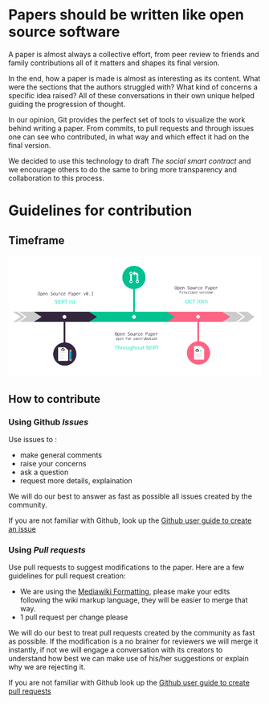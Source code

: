 # Papers should be written like open source software

A paper is almost always a collective effort, from peer review to friends and family contributions all of it matters and shapes its final version.

In the end, how a paper is made is almost as interesting as its content. What were the sections that the authors struggled with? What kind of concerns a specific idea raised? All of these conversations in their own unique helped guiding the progression of thought.

In our opinion, Git provides the perfect set of tools to visualize the work behind writing a paper. From commits, to pull requests and through issues one can see who contributed, in what way and which effect it had on the final version.

We decided to use this technology to draft _The social smart contract_ and we encourage others to do the same to bring more transparency and collaboration to this process.

# Guidelines for contribution

## Timeframe
![Timeline OSS Paper](images/timeline-ossp.png)

## How to contribute

### Using Github _Issues_

Use issues to :
- make general comments
- raise your concerns
- ask a question
- request more details, explaination

We will do our best to answer as fast as possible all issues created by the community.

If you are not familiar with Github, look up the [Github user guide to create an issue](https://help.github.com/articles/creating-an-issue/)

### Using _Pull requests_

Use pull requests to suggest modifications to the paper. Here are a few guidelines for pull request creation:
- We are using the [Mediawiki Formatting](https://www.mediawiki.org/wiki/Help:Formatting/en), please make your edits following the wiki markup language, they will be easier to merge that way.
- 1 pull request per change please

We will do our best to treat pull requests created by the community as fast as possible. If the modification is a no brainer for reviewers we will merge it instantly, if not we will engage a conversation with its creators to understand how best we can make use of his/her suggestions or explain why we are rejecting it.

If you are not familiar with Github look up the [Github user guide to create pull requests](https://help.github.com/articles/creating-a-pull-request/)
